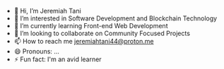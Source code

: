 - 👋 Hi, I’m Jeremiah Tani
- 👀 I’m interested in Software Development and Blockchain Technology
- 🌱 I’m currently learning Front-end Web Development
- 💞️ I’m looking to collaborate on Community Focused Projects
- 📫 How to reach me jeremiahtani44@proton.me
- 😄 Pronouns: ...
- ⚡ Fun fact: I'm an avid learner

<!---
AchieverDc/AchieverDc is a ✨ special ✨ repository because its `README.md` (this file) appears on your GitHub profile.
You can click the Preview link to take a look at your changes.
--->
